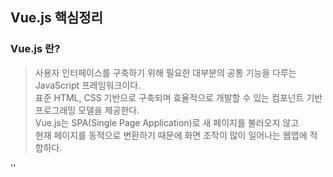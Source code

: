 ## Vue.js 핵심정리

### Vue.js 란?
> 사용자 인터페이스를 구축하기 위해 필요한 대부분의 공통 기능을 다루는 JavaScript 프레임워크이다. <br>
> 표준 HTML, CSS 기반으로 구축되며 효율적으로 개발할 수 있는 컴포넌트 기반 프로그래밍 모델을 제공한다. <br>
> Vue.js는 SPA(Single Page Application)로 새 페이지를 불러오지 않고 <br>
> 현재 페이지를 동적으로 변환하기 때문에 화면 조작이 많이 일어나는 웹앱에 적합하다.


'' <script src="https://cdn.jsdelivr.net/npm/vue/dist/vue.js"></script>
